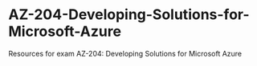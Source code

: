# AZ-204-Developing-Solutions-for-Microsoft-Azure
Resources for exam AZ-204: Developing Solutions for Microsoft Azure
